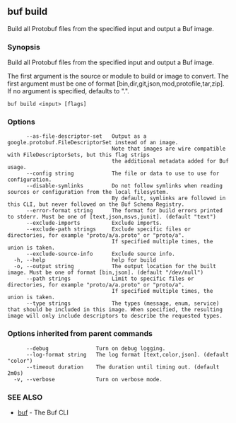 ## buf build

Build all Protobuf files from the specified input and output a Buf image.

### Synopsis

Build all Protobuf files from the specified input and output a Buf image.

The first argument is the source or module to build or image to convert.
The first argument must be one of format [bin,dir,git,json,mod,protofile,tar,zip].
If no argument is specified, defaults to &#34;.&#34;.

```
buf build <input> [flags]
```

### Options

```
      --as-file-descriptor-set   Output as a google.protobuf.FileDescriptorSet instead of an image.
                                 Note that images are wire compatible with FileDescriptorSets, but this flag strips
                                 the additional metadata added for Buf usage.
      --config string            The file or data to use to use for configuration.
      --disable-symlinks         Do not follow symlinks when reading sources or configuration from the local filesystem.
                                 By default, symlinks are followed in this CLI, but never followed on the Buf Schema Registry.
      --error-format string      The format for build errors printed to stderr. Must be one of [text,json,msvs,junit]. (default "text")
      --exclude-imports          Exclude imports.
      --exclude-path strings     Exclude specific files or directories, for example "proto/a/a.proto" or "proto/a".
                                 If specified multiple times, the union is taken.
      --exclude-source-info      Exclude source info.
  -h, --help                     help for build
  -o, --output string            The output location for the built image. Must be one of format [bin,json]. (default "/dev/null")
      --path strings             Limit to specific files or directories, for example "proto/a/a.proto" or "proto/a".
                                 If specified multiple times, the union is taken.
      --type strings             The types (message, enum, service) that should be included in this image. When specified, the resulting image will only include descriptors to describe the requested types.
```

### Options inherited from parent commands

```
      --debug               Turn on debug logging.
      --log-format string   The log format [text,color,json]. (default "color")
      --timeout duration    The duration until timing out. (default 2m0s)
  -v, --verbose             Turn on verbose mode.
```

### SEE ALSO

* [buf](buf.md)	 - The Buf CLI
